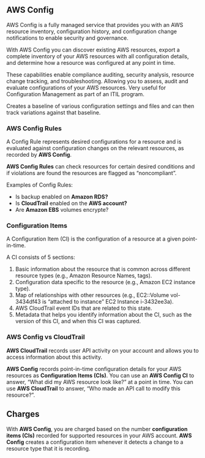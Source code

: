## AWS Config
AWS Config is a fully managed service that provides you with an AWS resource inventory, configuration history, and configuration change notifications to enable security and governance.

With AWS Config you can discover existing AWS resources, export a complete inventory of your AWS resources with all configuration details, and determine how a resource was configured at any point in time.

These capabilities enable compliance auditing, security analysis, resource change tracking, and troubleshooting.  Allowing you to assess, audit and evaluate configurations of your AWS resources. Very useful for Configuration Management as part of an ITIL program.

Creates a baseline of various configuration settings and files and can then track variations against that baseline.
### AWS Config Rules
A Config Rule represents desired configurations for a resource and is evaluated against configuration changes on the relevant resources, as recorded by **AWS Config**.

**AWS Config Rules** can check resources for certain desired conditions and if violations are found the resources are flagged as “noncompliant”.

Examples of Config Rules:
* Is backup enabled on **Amazon RDS?**
*	Is **CloudTrail** enabled on the **AWS account?**
*	Are **Amazon EBS** volumes encrypte?

### Configuration Items
A Configuration Item (CI) is the configuration of a resource at a given point-in-time. 

A CI consists of 5 sections:
1.	Basic information about the resource that is common across different resource types (e.g., Amazon Resource Names, tags).
2.	Configuration data specific to the resource (e.g., Amazon EC2 instance type).
3.	Map of relationships with other resources (e.g., EC2::Volume vol-3434df43 is “attached to instance” EC2 Instance i-3432ee3a).
4.	AWS CloudTrail event IDs that are related to this state.
5.	Metadata that helps you identify information about the CI, such as the version of this CI, and when this CI was captured.

### AWS Config vs CloudTrail
**AWS CloudTrail** records user API activity on your account and allows you to access information about this activity.

**AWS Config** records point-in-time configuration details for your AWS resources as **Configuration Items (CIs)**.
You can use an **AWS Config CI** to answer, “What did my AWS resource look like?” at a point in time.
You can use **AWS CloudTrail** to answer, “Who made an API call to modify this resource?”.

## Charges
With **AWS Config**, you are charged based on the number **configuration items (CIs)** recorded for supported resources in your AWS account.
**AWS Config** creates a configuration item whenever it detects a change to a resource type that it is recording.
